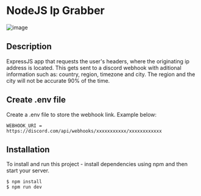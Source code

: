 # NodeJS Ip Grabber
![image](https://github.com/maxwalks/nodejs-ip-grabber/assets/78441835/214e8130-bfea-4995-b8e4-f06e39cd4e1a)


## Description
ExpressJS app that requests the user's headers, where the originating ip address is located. This gets sent to a discord webhook with aditional information such as: country, region, timezone and city. The region and the city will not be accurate 90% of the time.

## Create .env file
Create a .env file to store the webhook link. Example below:
```
WEBHOOK_URI = https://discord.com/api/webhooks/xxxxxxxxxxx/xxxxxxxxxxxx
```
## Installation
To install and run this project - install dependencies using npm and then start your server.
```
$ npm install
$ npm run dev
```
